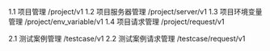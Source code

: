 1.1 项目管理 /project/v1
1.2 项目服务器管理 /project/server/v1
1.3 项目环境变量管理 /project/env_variable/v1
1.4 项目请求管理 /project/request/v1


2.1 测试案例管理 /testcase/v1
2.2 测试案例请求管理 /testcase/request/v1
